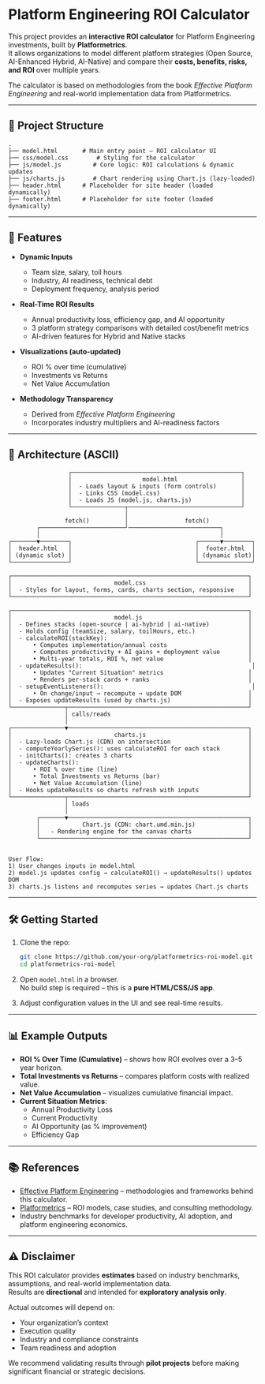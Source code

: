 # Platform Engineering ROI Calculator  

This project provides an **interactive ROI calculator** for Platform Engineering investments, built by **Platformetrics**.  
It allows organizations to model different platform strategies (Open Source, AI-Enhanced Hybrid, AI-Native) and compare their **costs, benefits, risks, and ROI** over multiple years.  

The calculator is based on methodologies from the book *Effective Platform Engineering* and real-world implementation data from Platformetrics.  

---

## 📂 Project Structure  

```text
.
├── model.html       # Main entry point – ROI calculator UI
├── css/model.css        # Styling for the calculator
├── js/model.js         # Core logic: ROI calculations & dynamic updates
├── js/charts.js        # Chart rendering using Chart.js (lazy-loaded)
├── header.html      # Placeholder for site header (loaded dynamically)
├── footer.html      # Placeholder for site footer (loaded dynamically)
```

---

## 🚀 Features  

- **Dynamic Inputs**  
  - Team size, salary, toil hours  
  - Industry, AI readiness, technical debt  
  - Deployment frequency, analysis period  

- **Real-Time ROI Results**  
  - Annual productivity loss, efficiency gap, and AI opportunity  
  - 3 platform strategy comparisons with detailed cost/benefit metrics  
  - AI-driven features for Hybrid and Native stacks  

- **Visualizations (auto-updated)**  
  - ROI % over time (cumulative)  
  - Investments vs Returns  
  - Net Value Accumulation  

- **Methodology Transparency**  
  - Derived from *Effective Platform Engineering*  
  - Incorporates industry multipliers and AI-readiness factors  

---

## 🧭 Architecture (ASCII)  

```text
                 ┌────────────────────────────────────────────────┐
                 │                    model.html                  │
                 │  - Loads layout & inputs (form controls)       │
                 │  - Links CSS (model.css)                       │
                 │  - Loads JS (model.js, charts.js)              │
                 └───────────────┬────────────────────────────────┘
                                 │
                fetch()          │                fetch()
        ┌────────────────────────┘──────────────────────────┐
        │                                                   │
┌───────▼────────┐                                   ┌──────▼────────┐
│  header.html   │                                   │  footer.html  │
│ (dynamic slot) │                                   │ (dynamic slot)│
└────────────────┘                                   └───────────────┘

┌───────────────────────────────────────────────────────────────────┐
│                             model.css                             │
│  - Styles for layout, forms, cards, charts section, responsive    │
└───────────────────────────────────────────────────────────────────┘

┌───────────────────────────────────────────────────────────────────┐
│                             model.js                              │
│  - Defines stacks (open-source | ai-hybrid | ai-native)           │
│  - Holds config (teamSize, salary, toilHours, etc.)               │
│  - calculateROI(stackKey):                                        │
│      • Computes implementation/annual costs                       │
│      • Computes productivity + AI gains + deployment value        │
│      • Multi-year totals, ROI %, net value                        │
│  - updateResults():                                                │
│      • Updates "Current Situation" metrics                        │
│      • Renders per-stack cards + ranks                            │
│  - setupEventListeners():                                          │
│      • On change/input → recompute → update DOM                   │
│  - Exposes updateResults (used by charts.js)                      │
└───────────────┬───────────────────────────────────────────────────┘
                │ calls/reads                                     
                │
┌───────────────▼───────────────────────────────────────────────────┐
│                             charts.js                             │
│  - Lazy-loads Chart.js (CDN) on intersection                      │
│  - computeYearlySeries(): uses calculateROI for each stack        │
│  - initCharts(): creates 3 charts                                 │
│  - updateCharts():                                                │
│      • ROI % over time (line)                                     │
│      • Total Investments vs Returns (bar)                         │
│      • Net Value Accumulation (line)                              │
│  - Hooks updateResults so charts refresh with inputs              │
└───────────────┬───────────────────────────────────────────────────┘
                │ loads
                │
        ┌───────▼───────────────────────────────────────────────────┐
        │            Chart.js (CDN: chart.umd.min.js)               │
        │   - Rendering engine for the canvas charts                │
        └───────────────────────────────────────────────────────────┘


User Flow:
1) User changes inputs in model.html
2) model.js updates config → calculateROI() → updateResults() updates DOM
3) charts.js listens and recomputes series → updates Chart.js charts
```

---

## 🛠️ Getting Started  

1. Clone the repo:
   ```bash
   git clone https://github.com/your-org/platformetrics-roi-model.git
   cd platformetrics-roi-model
   ```

2. Open `model.html` in a browser.  
   No build step is required – this is a **pure HTML/CSS/JS app**.  

3. Adjust configuration values in the UI and see real-time results.  

---

## 📊 Example Outputs  

- **ROI % Over Time (Cumulative)** – shows how ROI evolves over a 3–5 year horizon.  
- **Total Investments vs Returns** – compares platform costs with realized value.  
- **Net Value Accumulation** – visualizes cumulative financial impact.  
- **Current Situation Metrics**:  
  - Annual Productivity Loss  
  - Current Productivity  
  - AI Opportunity (as % improvement)  
  - Efficiency Gap  

---

## 📚 References  

- [Effective Platform Engineering](https://effectiveplatformengineering.com) – methodologies and frameworks behind this calculator.  
- [Platformetrics](https://platformetrics.com) – ROI models, case studies, and consulting methodology.  
- Industry benchmarks for developer productivity, AI adoption, and platform engineering economics.  

---

## ⚠️ Disclaimer  

This ROI calculator provides **estimates** based on industry benchmarks, assumptions, and real-world implementation data.  
Results are **directional** and intended for **exploratory analysis only**.  

Actual outcomes will depend on:  
- Your organization’s context  
- Execution quality  
- Industry and compliance constraints  
- Team readiness and adoption  

We recommend validating results through **pilot projects** before making significant financial or strategic decisions.  

